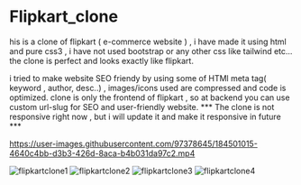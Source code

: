 # Flipkart_clone
his is a clone of flipkart ( e-commerce website ) , i have made it using html and pure css3 , i have not used bootstrap or any other css like tailwind etc... the clone is perfect and looks exactly like flipkart.

i tried to make website SEO friendy by using some of HTMl meta tag( keyword , author, desc..) , images/icons used are compressed and code is optimized.
clone is only the frontend of flipkart , so at backend you can use custom url-slug for SEO and user-friendly website. 
*** The clone is not responsive right now , but i will update it and make it responsive in future ***


https://user-images.githubusercontent.com/97378645/184501015-4640c4bb-d3b3-426d-8aca-b4b031da97c2.mp4

<!--screenshots of clone  -->
![flipkartclone1](https://user-images.githubusercontent.com/97378645/184501645-07ae28c4-cf8a-4bc2-9d79-c8baad1b45d4.png)
![flipkartclone2](https://user-images.githubusercontent.com/97378645/184501560-3507b380-b0d0-4875-8e87-684da9cba3fe.PNG)
![flipkartclone3](https://user-images.githubusercontent.com/97378645/184501340-277e5462-9093-43ef-9f1b-1af04678f935.PNG)
![flipkartclone4](https://user-images.githubusercontent.com/97378645/184501345-8d366e87-7848-44ba-bb6b-7b337fda1007.PNG)
